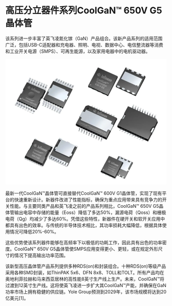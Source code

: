 # 高压分立器件系列CoolGaN™ 650V G5晶体管

该系列进一步丰富了英飞凌氮化镓（GaN）产品组合。该新产品系列的适用范围广泛，包括USB-C适配器和充电器、照明、电视、数据中心、电信整流器等消费和工业开关电源（SMPS）、可再生能源，以及家用电器中的电机驱动器。

![](https://raw.githubusercontent.com/LeroyK111/pictureBed/master/20241128230752.png)

最新一代CoolGaN™晶体管可直接替代CoolGaN™ 600V G1晶体管，实现了现有平台的快速重新设计。新器件改进了性能指标，确保为重点应用带来具有竞争力的开关性能。与主要同类产品和英飞凌之前的产品系列相比，CoolGaN™ 650V G5晶体管输出电容中存储的能量（Eoss）降低了多达50%，漏源电荷（Qoss）和栅极电荷（Qg）均减少了多达60%。凭借这些特性，新器件在硬开关和软开关应用中都具有出色的效率。与传统的半导体技术相比，其功率损耗大幅降低，根据具体使用情况可降低20%-60%。

这些优势使该系列器件能够在高频率下以极低的功耗工作，因此具有出色的功率密度。CoolGaN™ 650V G5晶体管使SMPS应用变得更小、更轻，或在规定外形尺寸的情况下提高输出功率范围。

该新型高压晶体管产品系列提供多种RDS(on)和封装组合。十种RDS(on)等级产品采用各种SMD封装，如ThinPAK 5x6、DFN 8x8、TOLL和TOLT。所有产品均在奥地利菲拉赫和马来西亚居林的高性能8英寸生产线上生产。未来，CoolGaN™将过渡到12英寸生产线。这将使英飞凌进一步扩大其CoolGaN™产能，并确保在GaN功率市场上拥有稳健的供应链。Yole Group预测到2029年，该市场规模将达到20亿美元[1]。
